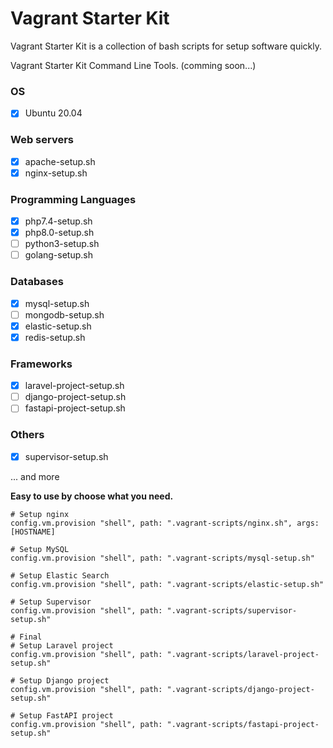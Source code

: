 # Vagrant Starter Kit

Vagrant Starter Kit is a collection of bash scripts for setup software quickly.

Vagrant Starter Kit Command Line Tools. (comming soon...)

### OS

- [x] Ubuntu 20.04

### Web servers

- [x] apache-setup.sh
- [x] nginx-setup.sh

### Programming Languages

- [x] php7.4-setup.sh
- [x] php8.0-setup.sh
- [ ] python3-setup.sh
- [ ] golang-setup.sh

### Databases

- [x] mysql-setup.sh
- [ ] mongodb-setup.sh
- [x] elastic-setup.sh
- [x] redis-setup.sh

### Frameworks

- [x] laravel-project-setup.sh
- [ ] django-project-setup.sh
- [ ] fastapi-project-setup.sh

### Others

- [x] supervisor-setup.sh

... and more

**Easy to use by choose what you need.**

```shell
# Setup nginx
config.vm.provision "shell", path: ".vagrant-scripts/nginx.sh", args: [HOSTNAME]

# Setup MySQL
config.vm.provision "shell", path: ".vagrant-scripts/mysql-setup.sh"

# Setup Elastic Search
config.vm.provision "shell", path: ".vagrant-scripts/elastic-setup.sh"

# Setup Supervisor
config.vm.provision "shell", path: ".vagrant-scripts/supervisor-setup.sh"

# Final
# Setup Laravel project
config.vm.provision "shell", path: ".vagrant-scripts/laravel-project-setup.sh"

# Setup Django project
config.vm.provision "shell", path: ".vagrant-scripts/django-project-setup.sh"

# Setup FastAPI project
config.vm.provision "shell", path: ".vagrant-scripts/fastapi-project-setup.sh"
```
